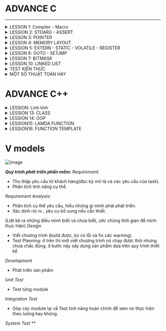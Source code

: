 # ADVANCE C
---

<details><summary>LESSON 1: Compiler - Macro</summary>
</p>

</p>

</details>

<details><summary>LESSION 2: STDARG - ASSERT</summary>
</p>
Thư viện Stdarg cung cấp các phương thức làm việc với các input parameter không xác định. Ví dụ điển hình là *scanf*,*printf*
Các tham số:
   + va_list:là một kiểu dữ liệu để đại diện cho danh sách các đối số biến đổi.
   + va_start: Bắt đầu một danh sách đối số biến đổi. Nó cần được gọi trước khi truy cập các đối số biến đổi đầu tiên.
   + va_arg: Truy cập một đối số trong danh sách. Hàm này nhận một đối số của kiểu được xác định bởi tham số thứ .
   + va_end: Kết thúc việc sử dụng danh sách đối số biến đổi. Nó cần được gọi trước khi kết thúc hàm.

Thư viện Assert
   + Cung cấp macro assert. 
   + Macro này được sử dụng để kiểm tra một điều kiện. 
   + Nếu điều kiện đúng (true), không có gì xảy ra và chương trình tiếp tục thực thi.
   + Nếu điều kiện sai (false), chương trình dừng lại và thông báo một thông điệp lỗi.
   + Dùng trong debug, dùng #define NDEBUG để tắt debug
</p>

</details>

<details><summary>LESSON 3: POINTER</summary>
</p>

### Introduction to Pointer in C
Pointer is the variable that store address of another object.

![image](https://github.com/NguyenNgocQuyen29/AdvanceC/assets/124705679/68cbf054-eb00-4e7b-a7d7-9d988eb7d704)

Ví dụ: một con trỏ P lưu địa chỉ của biến a. Khi đó p = &a 
*Khai báo con trỏ*: datatype *ptr;. Khi gọi p tức là con trỏ , nó lưu địa chỉ của biến a nên giá trị của con trỏ là địa chỉ của biến a(p = &a), còn muốn lấy giá trị của biến a thì dùng *ptr.

### Working with Pointer
1.
Ta có thể thay đổi giá trị của một biến thông qua con trỏ. Bằng cách trỏ tới địa chỉ của biến đó và thay đổi giá trị tay địa chỉ của biến.

![image](https://github.com/NguyenNgocQuyen29/AdvanceC/assets/124705679/3616c1d7-6ef9-4f67-a509-b0d0c143cca3)


Ở ví dụ này tôi đã trỏ tới địa chỉ của biến a và change value of a variable. The new value of a variable is 20. Tôi chỉ thay đổi giá trị tại vùng địa chỉ mà con trỏ trỏ tới chứ không thay đổi địa chỉ nên output của chương trình địa chỉ của a vẫn không thay đổi 
=> Out put của chương trình:

![image](https://github.com/NguyenNgocQuyen29/AdvanceC/assets/124705679/c07632fa-ddc2-4bd7-91b4-eb616b3a5c27)

2. Pointer Arithmetic
Giả sử địa chỉ của biến a là 2002 thì p+1 = ? Có phải là 2003 không?

![image](https://github.com/NguyenNgocQuyen29/AdvanceC/assets/124705679/10b8bfa7-6e79-4151-94f3-56463dec17fa)

Câu trả lời là không nhé. Bởi vì p là một con trỏ kiểu interger thì khi tăng nó lên 1 tức là đi tới địa chỉ của integer tiếp theo. Bởi vì size của integer là 4 byte nên go to the next integer, nghĩa là we need to skip four. Tức là p + 1 = 2002 + 4 = 2006.

3. Void Pointer 
Void Pointer: là con trỏ trỏ tới địa chỉ bất kì mà không cần biết kiểu dữ liệu của nó. Chúng ta chỉ được lưu địa chỉ của đối tượng khác vào con trỏ void chứ không xem được giá trị tại địa chỉ mà nó trỏ tơi

![image](https://github.com/NguyenNgocQuyen29/AdvanceC/assets/124705679/ee7a2725-7895-484d-b8dc-36cf4fbb52a6)

=> Dòng *p0, p0+1 sẽ lỗi, tại vì con trỏ void nó không có kiểu dữ liệu nên ta không thể lấy giá trị tại địa chỉ như này, còn p0+1 thì bản chất nó là trỏ tới địa chỉ tiếp theo, tức là cộng thêm kích thước của 1 con trỏ mà này kểu void->nó không có kiểu dữ liệu nên chúng ta không thể tính toán được địa chỉ. 
***=>Không thể lấy giá trị or địa chỉ tiếp theo khi dùng con trỏ void***
4. Pointer to Pointer
Là con trỏ lưu địa chỉ của con trỏ khác

![image](https://github.com/NguyenNgocQuyen29/AdvanceC/assets/124705679/cc6195d8-c200-4905-b557-2e340dcbc985)

Trong ví dụ này: q chính là con trỏ cấp 2.

*Cách nhớ:* 

            + int : khai báo biển có kiểu dử liệu là integer

            + int* : khai báo con trỏ lưu địa chỉ của biến
            
            + int**: khai báo con trỏ để lưu địa chỉ của con trỏ.

![image](https://github.com/NguyenNgocQuyen29/AdvanceC/assets/124705679/0ffabc9e-2796-4dbb-9d34-1247638bad54)

=> Muốn thay đổi giá trị của a mình chỉ cần gán: ***r = 10; output a = 10;
                                                 **q = *q + 2; output a = 12;

5. Pointers as function arguments - Call by Reference



</p>

</details>

<details><summary>LESSON 4: MEMORY LAYOUT</summary>
</p>
   
 **Mục đích bài học:** Cách tổ chức và phân bổ đóng vai trò quan trọng trong việc thực thi một chương trình. Hiểu được nó thì ta sẽ có nền tảng trong việc lập trình.

 In C programming language, **the memory layout** consists of the following sections:
> - Text segment.
> - Initialized data segment.
> - Uninitalized data segment.
> - Heap.
> - Stack.

 Diagram
 
![image](https://github.com/NguyenNgocQuyen29/AdvanceC/assets/124705679/afd40e65-9551-4a53-a6f3-58ae27f644fa)

#### - **Text Segment**: 
- Sau khi **compile** chương trình thì chúng ta sẽ có những file nhị phân (những file mà được dùng để execute chương trình của chúng ta khi đổ vào RAM), những file nhị phân (.o) này chứa những cái **instructions**. Và những cái instructions này sẽ stored ở Text Segment of the memory.  
- Text Segment chỉ được read không được modify.
#### - **Initialized Data**:
- Initialized Data( data segment): contain values of all static, global, external and constant những cái được initialized trong time thực thi chương trình(# 0).
- Được phép đọc - ghi (vì các value của variables sẽ thay đổi trong khi thực thi chương trình nó không mãi là một constant được nên phải có thể được modify).
- Ví dụ: dưới đây mình khai báo 2 biến , biến **c** được khái báo có giá trị nên nó sẽ nằm trong vùng **data segment** của memory, còn biến **a** sẽ không nằm trong vùng data mà sẽ nằm ở vùng khác.

   ![image](https://github.com/NguyenNgocQuyen29/AdvanceC/assets/124705679/9df292be-e1d7-4245-aa67-70c6256c496b)

#### - **Uninitialized Data**:
- Uninitialized Data(BSS): chứa những biến chưa khởi tạo giá trị, và cũng có thể chứa nhưng biến static or global mà được khởi tạo với giá trị là 0.
- Cho phép đọc và ghi.
- Trở lại ví dụ phía trên thì **a** variable sẽ stored in BSS.

> *Một kiểu dữ liệu thì sẽ không nằm trong vùng nào hết, khi nó khai báo biến thì biến đó mới được lưu trong vùng data (initialized or uninitialized) tùy thuộc vào giá trị mà biến đó được khai báo.*
#### - **Heap**:
- Dùng cho bộ nhớ để cấp phát động( trong thời gian chạy chương trình).
- Có thể điều khiển quá trình cấp phát hoặc giải phóng bộ nhớ bằng các câu lệnh như **malloc, calloc, relloc. free, delete,**...
- Khi dùng xong thì phải delete nếu không sẽ bị leak memory.
![image](https://github.com/NguyenNgocQuyen29/AdvanceC/assets/124705679/659d19b0-b7c7-470c-8cc8-ceeaf96db913)
- Malloc & Calloc: 
>- Malloc: void * malloc(size_t size);
>- Mục đích: cấp phát một vùng nhớ có kích thước là **size**.
>- Tham số truyền vào: **1**
>- Kết quả trả về: là một con trỏ tới vùng nhớ được cấp phát nếu success, NULL nếu fail.
>- Giá trị khởi tạo: là giá trị rác.

>- Calloc: void * calloc(size_t num, size_t size);
>- Mục đích: cấp phát một vùng nhớ có chứa **num** phần tử, mỗi phần tử có kích thước là **size**.
>- Tham số truyền vào: **2**
>- Kết quả trả về: là một con trỏ tới vùng nhớ được cấp phát nếu fail, NULL nếu success.
>- Giá trị khởi tạo: là 0.

Hiệu suất của **malloc** sẽ nhanh hơn **calloc** vì ngoài việc cấp phát vùng nhớ giống **malloc** thì **calloc** còn phải gán cho các phần tử của vùng nhớ vừa cấp phát giá trị là 0.
Muốn sử dụng calloc hay malloc thì tùy vào người dùng nếu không care tới value của vùng nhớ cấp phát thì use **malloc**, còn nếu muốn all có value bằng 0 thì mình dùng **calloc**.
#### - **Stack**:
-  Khác với Heap thì Stack là một vùng nhớ được cấp phát tự động 
- Mỗi khi các function được gọi thì nó sẽ được push vào vùng stack.

</p>

</details>
<details><summary>LESSION 5: EXTERN - STATIC - VOLATILE - REGISTER</summary>
</p>

### EXTERN ###
- Dùng để tham chiếu một biến, hàm có cùng name đã được định nghĩa ở nơi khác.
- Khai báo thôi chứ không định nghĩa, biến được kêu ra phải là biến toàn cục của file khác.
### STATIC ###
#### Static với biến cục bộ #### 
- Một biến được khai báo(định nghĩa hay không định nghĩa) thì nó sẽ bị thu hồi vùng nhớ sau khi ra hỏi hàm. Muốn giữ giá trị của nó không bị mất khi ra khỏi hàm thì dùng từ khóa **Static**.

Ví dụ nếu không dùng biến static:
 
![image](https://github.com/NguyenNgocQuyen29/AdvanceC/assets/124705679/fd25bd89-17b3-44ad-a9d5-521031dc7fab)            ![image](https://github.com/NguyenNgocQuyen29/AdvanceC/assets/124705679/a567a788-8c2a-497a-b739-b6c818cb3a3c)

               
Ví dụ nếu dùng biến static:

![image](https://github.com/NguyenNgocQuyen29/AdvanceC/assets/124705679/8ba48217-1993-4adc-b449-0c11dfe0608d)            ![image](https://github.com/NguyenNgocQuyen29/AdvanceC/assets/124705679/103c348a-60ff-48bd-a61a-4185ca616ded)

#### Static với biến toàn cục và hàm: ####
- Dùng được trong chương trình không cho bên ngoài dùng kể cả **EXTERN.**
### VOLATILE ###
### REGISTER ###

</p>

</details>

<details><summary>LESSON 6: GOTO - SETJMP</summary>
</p>
*Goto* là một từ khóa trong ngôn ngữ lập trình C cho phép người dùng nhảy đến một label đã được đặt trước đó trong cùng một. Không được khuyến khích dùng vì nó làm cho chương trình trở nên khó đọc và bảo trì. 
>- Ví dụ về từ khóa *go to*

                            #include <stdio.h>
                            void delay(double second)
                            {
                                double start = 0;
                                while (start < second * 6000000)
                                {
                                    start++;
                                }
                            }
                            // Khai báo các trạng thái đèn giao thông
                            typedef enum //1 thời điểm chỉ có 1 đèn để 
                            {
                                RED,
                                YELLOW,
                                GREEN
                            } TrafficLightState;
                            int main() {
                                // Ban đầu, đèn giao thông ở trạng thái đỏ
                                TrafficLightState state = RED;
                            
                                // Vòng lặp vô hạn để mô phỏng đèn giao thông
                                while (1) {
                                    switch (state) {
                                        case RED:
                                            printf("RED Light\n");
                                            delay(50);  // Giữ trạng thái đèn đỏ trong x giây
                                            
                                            // Chuyển đến trạng thái đèn xanh
                                            state = GREEN;
                                            goto skip_sleep;  // Nhảy qua sleep() khi chuyển trạng thái
                                        case YELLOW:
                                            printf("YELLOW Light\n");
                                            delay(20);  // Giữ trạng thái đèn vàng trong y giây
                                            
                                            // Chuyển đến trạng thái đèn đỏ
                                            state = RED;
                                            goto skip_sleep;  // Nhảy qua sleep() khi chuyển trạng thái
                                        case GREEN:
                                            printf("GREEN Light\n");
                                            delay(100);  // Giữ trạng thái đèn xanh trong z giây
                                            
                                            // Chuyển đến trạng thái đèn vàng
                                            state = YELLOW;
                                            goto skip_sleep;  // Nhảy qua sleep() khi chuyển trạng thái
                                    }
                                    // Nhãn để nhảy qua sleep() khi chuyển trạng thái
                                    skip_sleep:;
                                }
                                return 0;
                            }

 >- Trong ví dụ trên trạng thái đèn đỏ đầu tiên, khi chờ khoảng 50s thì trạng thái đèn xanh, nó sẽ thoát ra khỏi switch và bắt đầu switch case khác vì nó đã dùng label skip_Spleep (cái này được đặt ngoài hàm nên nôn na sẽ thoát khỏi hàm, lần lượt chuyển sang đèn khác thứ tự là **ĐỎ - XANH - VÀNG**
*Setjmp.h* là một thư viện trong ngôn ngữ lập trình C cung cấp 2 hàm là *setjmp* và *longjmp* dùng để xử lí ngoại lệ trong( nó không tiêu biểu để xử lí ngoại lệ trong ngôn ngữ này).
>- Ví dụ về *Setjmp.h*

                       #include <stdio.h>
                       #include <setjmp.h>
                       
                       jmp_buf buf;
                       int exception_code;
                       
                       #define TRY if ((exception_code = setjmp(buf)) == 0) 
                       #define CATCH(x) else if (exception_code == (x)) 
                       #define THROW(x) longjmp(buf, (x))
                       
                       
                       double divide(int a, int b) {
                           if (b == 0) {
                               THROW(1); // Mã lỗi 1 cho lỗi chia cho 0
                           }
                           return (double)a / b;
                       }
                       
                       int main() {
                           int a = 10;
                           int b = 0;
                           double result = 0.0;
                       
                           TRY {
                               result = divide(a, b);
                               printf("Result: %f\n", result);
                           } CATCH(1) {
                               printf("Error: Divide by 0!\n");
                           }
                       
                       
                           // Các xử lý khác của chương trình
                           return 0;
                       }
</p>

</details>

<details><summary>LESSON 7: BITMASK</summary>
</p>
   
Được sử dụng để tối ưu hóa bộ nhớ.

- NOT biswise: Khi thực hiện phép toán này thì kết quả của nó là đão của nó. Ví dụ: 1 not bitwise được kết quả là 0
- AND biswise: Kết quả là 1 nếu 2 bit đều là 1, còn lại là 0.
  * Có 1 phép toán hay. Ví dụ nếu ta muốn coi 1 số là chẵn lẽ thì mình có thể dùng %2 nhưng ngoài ra mình cũng có thể sử dụng bitwise AND(&). Mình chỉ cần & số đó với 1(&1).
  * Nếu kết quả là 1 thì số đó là số lẻ, còn kết quả là 0 thì số đó là số chẵn
  * Giải thích: tại vì số lẻ là số có bit bên trái ngoài cùng là 1, còn số chẵn thì là số 0. Khi &1 thì tất cả 7 bit trong đều về 0, còn trạng thái của bit cuối &1 thôi. Nên nếu 1&1 sẽ ra 1=>số chẵn, ngược lại số lẻ.
- OR biswise: 0 OR 0 là 0, còn lại là 1.
- XOR bitwise: giống nhau thì bằng 0, khác nhau = 1.
- Sift Left và Shif Right bitwise: << (dịch trái) , >> (dịch phải).
  * Thường ta sẽ bù bit 0 nhưng khi dịch phải có 1 lưu ý đó là: phải chú ý đến bit cao nhất(bit dấu).
  * Bit dấu: nếu bit max là 1 thì đó là số âm nên khi dịch phải mình bù vào số 1.
  * Còn nếu là số dương (bit dấu = 0) thì khi dịch phải truyền vào số 0.

## **LESSION 8: Struct - Union** 
## **LESSION 9: JSON**
JSON được thiết kế để dễ đọc và dễ viết cho con người, cũng như dễ dàng để phân tích và tạo ra cho máy tính. Nó sử dụng một cú pháp nhẹ dựa trên cặp key - value, tương tự như các đối tượng và mảng trong JavaScript. Mỗi đối tượng JSON bao gồm một tập hợp các cặp "key" và "value", trong khi mỗi mảng JSON là một tập hợp các giá trị.

![image](https://github.com/NguyenNgocQuyen29/AdvanceC/assets/124705679/d07554e4-417f-46d6-a95b-e2ec7cc5d5fd)

Có 6 loại định dạng trong JSON: *NULL, NUMBER, ARRAY, STRING, BOOLEAN, OBJECT.*
![image](https://github.com/NguyenNgocQuyen29/AdvanceC/assets/124705679/aafc3aad-85d5-49ec-97c3-a840059f4e96)

**một object có thể co nhiều key-value**
![image](https://github.com/NguyenNgocQuyen29/AdvanceC/assets/124705679/1963a8cf-ce0e-485d-92b3-487d9b8ef317)

</p>

</details>

<details><summary>LESSON 10: LINKED LIST</summary>
</p>

![image](https://github.com/NguyenNgocQuyen29/AdvanceC/assets/124705679/0153edae-9d15-4b48-be4c-f4ba1b1950a4)

Mình có một mảng này, muốn xóa 1 phần tử bất kì trong chuỗi ta làm lần lượt các bước: cho giá trị tại vị trí đó là *null* xong nhích giá trị hiện tại lên, giá trị phần tử cuối cùng mình reallocate để chuỗi còn (n-1) phần tử. **=> Đặt ra vấn đề:Nếu như một mảng có 10000 phần tử chả nhẻ xóa ở vị trí bất kì mình dịch chuyển 9999 vòng lặp như thế sao?**
Hoặc ví dụ nếu mình muốn thêm một phần tử thì các bước : cấp phát thêm ở vị trí cuối mảng (null), sau đó xê dịch lần lượt ra.

*=> Việc xóa hay chèn 1 phần tử rất là mất thời gian* => người ta đưa ra **linked list(mảng nhân tạo)** 

Linked List là một cấu trúc dữ liệu trong lập trình máy tính dùng để tổ chức và lưu trữ dữ liệu. Một linked list bao gồm một chuỗi các nút (node), mỗi nút chứa một giá trị dữ liệu hoặc một con trỏ(pointer) tới nút tiếp theo trong chuỗi. Note cuối thì con trỏ NULL.
![image](https://github.com/NguyenNgocQuyen29/AdvanceC/assets/124705679/4eb21968-3ec1-47fb-add8-267b0711b462)

Muốn thêm một node vào cuối một mảng thì mình tạo ra một note trước, giá trị của con trỏ là null, sau đó mình lưu địa chỉ của nó vào pointer của note trước nó.

![image](https://github.com/NguyenNgocQuyen29/AdvanceC/assets/124705679/1ef71755-233e-46dd-bc8a-60fbfc47ba5a)

*Ví dụ:* thêm node vào vị trí thứ 2 của mảng: ta chỉ cần thay đổi pointer của nút cần thêm vào là dịa chỉ của phần từ tiếp theo , và thay đổi pointer của nút trước đó thành địa chỉ của nút mình muốn thêm vào

![image](https://github.com/NguyenNgocQuyen29/AdvanceC/assets/124705679/ecddb42e-c932-490e-b0a5-d92d97b9e8b5)

Tương tự ví dụ:

![image](https://github.com/NguyenNgocQuyen29/AdvanceC/assets/124705679/46abea42-aac1-4728-8614-21e1238296eb)

=>Muốn xóa một phần tử tại vị trí bất kì ta chỉ cần gì note của phần tử đó vào node của phần tử đứng trước đó(tương đương với ghi địa chỉ của phần tử tiếp theo vào vị trí của phần tử đứng trước đó vì note của phần tử đó lưu địa chỉ của phần tử đứng sau)

</p>

</details>

<details><summary>TEST KIẾN THỨC</summary>
</p>
   
## **Câu 1: Sự khác nhau giữa MACRO và FUNCTION**

![image](https://github.com/NguyenNgocQuyen29/AdvanceC/assets/124705679/1ad5ec14-7d7e-4547-9a31-5f275a982c1a)

## **Câu 2: Các phân vùng nhớ trên RAM và đặc tính của từng phân vùng**

![image](https://github.com/NguyenNgocQuyen29/AdvanceC/assets/124705679/c6bc84e5-6159-4a0b-b006-24a33a6af604)

Có 5 phân vùng nhớ trêm RAM (MEMORY LAYOUT):
+ Text: - ở phân vùng này chứa các mã thực thi.
        - chứa các biến con trỏ kiểu char hoặc các const.
        - Quyền truy cập: các biến mà lưu ở vùng này chỉ phép được đọc chứ không được ghi.
  
+ Ininitalized data(Data): - vùng này chứa các biến toàn cục or static đã được khai báo với giá trị khác 0
                           - Quyền truy cập: có thể đọc và ghi.
                           - Các biến sẽ được thu hồi khi chương trình kết thúc.

+ Uninitalized data(BSS):  - vùng này chứa các biến toàn cục or static khai báo với giá trị bằng 0 hoặc chưa gán giá trị.
                           - Quyền truy cập: có thể được đọc và ghi.
  
+ Heap: - Sử dụng để cấp phát bộ nhớ trong quá trình thực thi chương trình.
        - Cho phép chương trình tạo ra và giải phòng bộ nhớ theo nhu cầu, thích ứng với sự biến đổi của dữ liệu trong quá trình chạy.
        - Các hàm: malloc(), calloc() dùng để cấp phát động, hàm realloc(), free() để giải phóng bộ nhớ.
  
+ Stack: - chứa các biến cục bộ, các tham số truyền vào hàm.
         - Quyền truy cập: có thể được đọc và ghi.
         - Sau khi ra khỏi hàm sẽ tự động thu hồi vùng nhớ.

## **Câu 3: Biến STATIC toàn cục và cục bộ**
**Static toàn cục(GLOBAL)**: bình thường biến toàn cục có thể được dùng ở file khác dùng các pp như include,extern. Nhưng nếu chỉ muốn biến toàn cục đó dùng trong file hiện tại thôi thì mình sẽ dùng nó chung với từ khóa STATIC. 

**Static cục bộ(LOCAL)**: bình thường một biến cục bộ(nằm trong stack) thì nó sẽ bị thu hồi vùng nhớ khi ra khỏi hàm. Biến static cục bộ nghĩa là khi được khai báo thì biến nó tồn tại trong suốt thời gian thực thi chương trình nhưng chỉ được thực thi trong hàm chứa nó thôi.

## **Câu 4: So sánh Struc và Union**
Cả 2 đều là kiểu dữ liệu do người dùng tự định nghĩa.

![image](https://github.com/NguyenNgocQuyen29/AdvanceC/assets/124705679/19805161-8c72-4e19-836c-5e420ae13620)

## **Câu 5: Con trỏ là gì và kích thước của con trỏ, con trỏ hàm, con trỏ void, con trỏ null, pointer to pointer**

- Con trỏ: là biến lưu giá trị, mà giá trị đó là địa chỉ của đối tượng khác (***chú ý: không được kêu là con trỏ là biến lưu địa chỉ của biến khác tại vì hàm,mảng cũng có địa chỉ***).
- Kích thước của con trỏ phụ thuộc vào kiến trúc của vi xử lí (vxl 8 bit thì kích thước con trỏ 1 byte, 32bit là 4 byte, 64bit là 8 byte).
- Con trỏ hàm: là con trỏ lưu địa chỉ của một hàm.
- Con trỏ null: là con trỏ mà nó không trỏ tới một đối tượng hay vùng nhớ nào.
- Con trỏ voil: là con trỏ trỏ tới vùng nhớ không có kiểu dữ liệu.
- Pointer to Pointer: là con trỏ lưu địa chỉ của con trỏ khác.

## **Câu 6: Biến REGISTER VÀ VOLATILE**

**REGISTER**:Trong khi các biến khai báo trong chương trình thì đặt ở bộ nhớ ngoài (RAM chẳng hạn …). Do đó với khai báo biến thông thường, để thực hiện một phép tính thì cần có 3 bước.
 + Nạp giá trị từ vùng nhớ chứa biến vào 
 + Yêu cầu ALU xử lý register vừa được nạp giá trị.
 + Đưa kết quả vừa xử lý của ALU ra ngoài vùng nhớ chứa biến.
Khi thêm từ khóa register để khai báo biến, thì tức là ta đã yêu cầu trình biên dịch ưu tiên đặc biệt dành luôn vùng register để chứa biến đó. Và hiển nhiên khi thực hiện tính toán trên biến đó thì giảm được bước 1 và 3, giảm bớt thủ tục vậy nên hiệu năng tăng lên.
  
**VOLATILE**: Một biến cần được khai báo dưới dạng biến volatile khi nào? Khi mà giá trị của nó có thể thay đổi một cách không báo trước. Việc khai báo biến volatile là rất cần thiết để tránh những lỗi sai khó phát hiện do tính năng optimization của compiler. 3 ví dụ trong thực tế nên dùng biến volatile
 + Memory-mapped peripheral registers (thanh ghi ngoại vi có ánh xạ đến ô nhớ)
 + Biến toàn cục được truy xuất từ các tiến trình con xử lý ngắt (interrupt service routine)
 + Biến toàn cục được truy xuất từ nhiều tác vụ trong một ứng dụng đa luồng.

## Câu 7: Khác nhau giữa struct và class trong c++
1. Member của Class mặc định là private, còn của Structe mặc định là public
2. Cái instance sử dụng class gọi là object, đối với structure gọi là biến.
3. Class dùng để đóng gói dữ liệu hoặc kế thừa còn struct dùng để group các kiểu dữ liệu lại
4. Trong class có thể có giá trị NULL,còn trong struct không thể có giá trị null.
</p>

</details>


<details><summary>MỘT SỐ THUẬT TOÁN HAY</summary>
</p>
Số âm & Số dương:

   ![image](https://github.com/NguyenNgocQuyen29/AdvanceC/assets/124705679/fca931ea-0af4-4271-a004-401f1c6aff48)


## Câu 1: Tìm giá trị Max của 2 số mà không dùng if else, switch case, toán tử 3 ngôi, toán tử so sánh.
printf("%d" , (a+b+abs(a-b))/2);

## Câu 2: Một số thuật toán sắp xếp
Sắp xết chọn(Selection Sort)

![image](https://github.com/NguyenNgocQuyen29/AdvanceC/assets/124705679/febde365-f6f9-4446-8daa-37a6909708c9)

![image](https://github.com/NguyenNgocQuyen29/AdvanceC/assets/124705679/a96c19dd-e3b3-4335-bc47-0492be6886a1)


</p>

</details>

# ADVANCE C++

<details><summary>LESSION: Linh tinh</summary>
</p>
   
**1. Câu lệnh để nhận dữ liệu trên 1 dòng:** ![image](https://github.com/NguyenNgocQuyen29/AdvanceC/assets/124705679/a68fc70c-d085-4c3b-8868-9a201455572d)



</p>
</details>
<details><summary>LESSION 13: CLASS</summary>
</p>

Trong C++, từ khóa 'class' dùng để định nghĩa một lớp, là một cấu trúc dữ liệu tự định nghĩa có thể chứa dữ liệu và các hàm thành viên liên quan.

![image](https://github.com/NguyenNgocQuyen29/AdvanceC/assets/124705679/d8327aae-3ff8-4bb8-bc0d-848d89e9d27f)

Trong C++ thì các biến(variable) gọi là property, các hàm(function) gọi là method

- Declaring Object

  ![image](https://github.com/NguyenNgocQuyen29/AdvanceC/assets/124705679/f5ed4cdc-a743-435c-89b5-375f1e8112c3)

- Contructor trong C++ là một method sẽ được tự động gọi khi object được tạo ra. Constructor sẽ có tên trùng với tên của class.
- Deconstructor trong C++ là một method sẽ được tự động gọi khi object được giải phóng. Deconstructor có tên trùng với tên của class , thêm ~ ở trước tên.

***Static Keyword***:
- Nếu như một property được khai báo với từ khóa static thì các object trong class sẽ dùng chung địa chỉ vơi property này.

![image](https://github.com/NguyenNgocQuyen29/AdvanceC/assets/124705679/331ff9b4-7d0b-4ca8-b4d6-856dc11c5f8b)

Output của chương trình trên:

![image](https://github.com/NguyenNgocQuyen29/AdvanceC/assets/124705679/470af029-a2cd-46a2-9246-a42ab3d8a4eb)

Các object trong class dùng biến var thì sẽ có chung địa chỉ.

- Nếu như một method được khai báo với từ khóa static:
 >- Method này độc lập với bất kỳ đối tượng nào của lớp.
 >- Method này có thể được gọi ngay cả khi không có đối tượng nào của class tồn tại.
 >- Method này có thể được truy cập bằng cách sử dụng tên class thông qua toán tử :: .
 >- Method này có thể truy cập các static property và các static method bên trong hoặc bên ngoài class.
 >- Method có phạm vi bên trong class và không thể truy cập con trỏ đối tượng hiện tại.

## Binary Search ##

[</p>

</details>

<details><summary>LESSION 14: OOP</summary>
</p>
   
#### 1. Passing Object as Function Argument

![image](https://github.com/NguyenNgocQuyen29/AdvanceC/assets/124705679/c998396a-c9e7-412e-80ab-9e71fe0b6691)

*Có 3 loại Constructor: default constructor, copy constructor, *

#### 2. How to Constructor Overloading
The process of declaring multiple constructors with same  name but different parameters is known as xonstructor .
=> Destructor ko overloading tại vì trong 1 class chỉ có 1 destructor.
#### 3. Default copy constructor
Dùng để khai báo một đối tượng với một đối tượng khác cùng loại 
#### 4. Static Data Member & Static member function
+ Static Data Memmber: Chỉ được sử dụng trong class nhưng thời gian tồn tại của nó thì là suốt chương trình, kể cả khi không có đối tượng được khởi tạo thì nó cũng sẻ tồn tại
+ Static member function: chỉ truy cập đươc bởi các đối tượng trong class.

#### 5. Friend Function & Class Function
- Friend Function của một class được định nghĩa bên ngoài class nhưng mà nó thể truy cập được tất cả thuộc tính bên trong class kể cả private and protected.
- Frined không phải là member function của class. Vs dụ:

![image](https://github.com/NguyenNgocQuyen29/AdvanceC/assets/124705679/fd147721-0b80-48b3-824f-30947a8fcd89)

- Friend class cũng được khai báo như là friend của một class

### 6. OOP1. Inheritance

- Inheritance(tính kế thừa): là khả năng sử dụng các thuộc tính của lớp khác
- Class cho kế thừa gọi là Parent or Base or Super Class, còn những class đi sử dụng properties của class khác gọi là Child, Derived or Sub Class.
- Tất cả các member của class có thể được kế thứa (except Private).

*Type of Inheritance*
- Single Inheritance
- Multiple Inheritance
- Hierarchical Inheritance
- Multilevel Inheritance
- Hybrid Inherutance

![image](https://github.com/NguyenNgocQuyen29/AdvanceC/assets/124705679/b823fda0-1f0c-4f33-b38f-65133527acee)

![image](https://github.com/NguyenNgocQuyen29/AdvanceC/assets/124705679/df623960-b78f-4cc3-9f62-88aba57531de)

![image](https://github.com/NguyenNgocQuyen29/AdvanceC/assets/124705679/1b4bb8c3-223f-4e5d-b69b-ab3b1783d84c)

![image](https://github.com/NguyenNgocQuyen29/AdvanceC/assets/124705679/0c7e8277-6563-4dcf-9512-a4c3d66b3a59)

![image](https://github.com/NguyenNgocQuyen29/AdvanceC/assets/124705679/e388052d-77b8-46a1-afb7-80bac39b0dfa)

### 7. OOP2. Encapsulation in C++
Nó được định nghĩa như là đóng gói dữ liệu và thông tin thành một đơn vị duy nhất,chúng được định nghĩa là định nghĩa là liên kết dữ liẹu và các chứng năng với  nhau.

***Ví dụ***: Một công ty sẽ có nhũng team tài chính, sale, account,..... Mỗi bộ phận này sẽ xử lí những dữ liệu liên quan tới bộ phận của họ và họ phải lưu cái records lại. Vì một số lí do nào đó có thể team sales cần hồ sơ của team tài chính. Thì team sales không thể trực tiếp truy cập vào dữ liệu của team tài chính được mà phải gửi yêu cầu để nhân viên bên team sales đóng gỏi dữ liệu và gửi yêu cầu cho team tài chính

*Two important property of Encapsulation*
+ Data protection: bảo vệ dữ bằng cách giữ cho dữ liệu private, cái việc truy cập và chỉnh sửa dữ liệu nó sẽ bị hạn chế hơn so với những hàm public.
+ Information Hiding: ẩn đi những chi tiết triển khai nội bộ trong hàm chỉ có những cái public mới có thể truy cập.

![image](https://github.com/NguyenNgocQuyen29/AdvanceC/assets/124705679/61a7877f-cb14-44e0-be19-c54cec2b3935)

Encapsulation nó cũng dẫn đến tính trừu tượng của dữ liệu,nó sẽ ẩn đi những dữ liệu.

![image](https://github.com/NguyenNgocQuyen29/AdvanceC/assets/124705679/ecaeb1fa-63d7-47f4-bfa1-a34485fd675e)

Trong ví dụ bên dưới: age là private. Biến này nó được truy cập thông qua hàm getAge() và setAge() , 2 hàm được dùng bên trong class. Trong ví dụ này biến x, 2 hàm kia liên kết với nhau không có gì khác ngoài sự Encapsulation.

### 8. OOP 3: Abstraction
Abstaction: có nghĩa là sẽ trưng bày những thông tin cần thiết và ẩn đi chi tiết. 
Ví dụ: chúng ta chỉ biết là khi nhấn ga thì xe chạy nhanh còn bóp thắng thì xe dừng lại. Nhưng chúng ta không hề biết khi nhấn ga thì tốc độ nó tăng như nào hoặc cơ cấu cơ khi để giảm phanh như nào. Đây chính là trừu tượng. 
Có 2 loại trừu tượng:
+ Data Abstraction: Chỉ hiển thị những thoong tin yêu cầu về dữ liệu và ẩn đi những thông tin cần thiết.
+ Control Construction: Hiển thị những thông tin yêu cầu về việc thực hiện cụ thể(cái ẩn đi của cái kia) và ẩn đi những thông tin không cần thiết.

***Khác nhua giữa Encapsulation và Abstaction***:

![image](https://github.com/NguyenNgocQuyen29/AdvanceC/assets/124705679/3a075966-76d0-4747-a6e5-107f1f054a43)

### 9. OOP: Polymorphism
Polymorphism là một trong những tính năng quan trọng của C++. Polymorphism có nghĩa là nó có nhiều forms(hình thức). Là một đối tượng nhưng thực hiện những hành vi khác nhau trong những trường hợp khác nhau. 
Ví dụ: cùng 1 người nhưng tại một thời điểm họ có thể là con của một ai đó, học sinh của trường nào đó hay ứng cử viên tham gia cuộc phỏng vấn nào đó.
Có 2 loại Polymorphism:
+ Compiler-time
+ Runtime

![image](https://github.com/NguyenNgocQuyen29/AdvanceC/assets/124705679/3b24cd0a-a5ef-469f-85bd-9a55dbbab310)

1. Compyler-time

***Sực khác nhau giữa Inheritance và Polymorphism***:
1. Inheritance là một class mới được tạo ra kế thừa những tính năng của class hiện tại, trong khi đó polymorphism là cái mà nó có thể được định nghĩa dưới nhiều hình thức.
2. Inheritance thường ap dụng cho nhiều lớp, còn Polymorphism thường áp dụng cho hàm hoặc method.
3. Inhertitance hổ trợ việc tái sử dụng và giảm thiểu chiều dài của code trong hướng đối tượng, tình đa hình cho phép đối tượng quyết định cái form nào của function được thực hiện.
4. Inheritance có thể là single, hybrid, multiple, hierarchical, multilevel inheritance. Còn polymorphism có thể là compiler-time polymorphism cũng như run time polymorphism 
</p>

</details>


<details><summary>LESSION15: LAMDA FUNCTION</summary>
</p>
Là một cơ chế để thiết lập những hàm vô danh(không có tên). Khi chúng được thiết lập chúng ta có thể gọi nó, hoặc làm bất cứ cái gì một cách trực tiếp với nó.
   
*Lamda Function signature:* [capture] (parameters) -> return type {};

**Parameter**
![image](https://github.com/NguyenNgocQuyen29/AdvanceC/assets/124705679/d29ded15-1435-4d5c-af76-00fbea7e7761)

Output: 17.8, có thể gọi landa function bằng cách gán cho nó một cái name.

![image](https://github.com/NguyenNgocQuyen29/AdvanceC/assets/124705679/58963200-221e-4550-a6a4-4b76f49830f0)

có thể truyền tham số trực tiếp vào lamda.

**Capture list**
- Capture list trong lamda funtion như copy giá trị khai báo bên ngoài vào vậy. Nghĩa là  trong [] chúng ta chỉ có thể pass vào nó các trường hợp sau, ***nó không được khai báo trực tiếp bên trong []***
   - [] : không giữ biến nào.
   - [val]: giá trị cuẩ biến.
   - [&val]: tham chiếu của biến.
   - [=]: tất cả giá trị của biến.
   - [&]: tất cả tham chiếu của biến.
 </p>
</details>

<details><summary>LESSION16: FUNCTION TEMPLATE</summary>
</p>
Trong C++, function templates là một tính năng mạnh mẽ giúp việc các function và class chung sử dụng cho nhiều kiểu dữ liệu mà không cần phải triển khai nhiều phiên bản của function hoặc class.
Như hình nếu mình có 10 hoặc 20 hàm như này thì phải viết ra như vậy sao như thế rất tệ => cần có function templates.  
   
![image](https://github.com/NguyenNgocQuyen29/AdvanceC/assets/124705679/f339caef-6680-4240-bd64-40a5cda8bdb2)

Khai báo một template:

![image](https://github.com/NguyenNgocQuyen29/AdvanceC/assets/124705679/99f93acf-0d75-4b7a-93d3-be6053b77c04)

Ví dụ:

![image](https://github.com/NguyenNgocQuyen29/AdvanceC/assets/124705679/69224cee-3f79-4ee6-9e2f-7a7a265b5745)

### 1. Template parameter by reference
Nhìn đoạn code này ta thật sự thấy thì nó chỉ truyền vào tham trị

![image](https://github.com/NguyenNgocQuyen29/AdvanceC/assets/124705679/9d067a5d-947e-4661-a00e-5d9de3a268b4)

Nếu muốn truyền vào tham chiếu thì ta thêm &

![image](https://github.com/NguyenNgocQuyen29/AdvanceC/assets/124705679/3e5c685e-49a1-4e0d-9f74-fd62f8ee9939)

### 2. Template Specialazion
Specializing maximum for const char*: độ dài chuỗi kí tự


</p>
</details>

# V models

![image](https://github.com/NguyenNgocQuyen29/AdvanceC/assets/124705679/b14f85cc-9791-4e94-8f7b-357abad8195e)

***Quy trình phát triển phần mềm:***
*Requirement:*
   - Thu thập yêu cầu từ khách hàng(đọc kỹ mô tả và các yêu cầu của task).
   - Phân tích tính năng cụ thể.

*Requirement Analysis:*
   - Phân tích cụ thể yêu cầu, hiểu những gì mình phải phát triển.
   - Xác dịnh rủi ro , yêu cu bổ sung nếu cần thiết.

(Liệt kê ra những điều mình biết và chưa biết, ước chừng thời gian để mình thực hiện)
*Design*
- Viết chương trình (build được, ko có lỗi và fix các warning).
- Test Planning: ở trên thì mới viết chương trình nó chạy được thôi nhưng chưa chắc đúng, ở bước này xây dựng sản phẩm dựa trên quy trình thiết kế 

*Development*
- Phát triển sản phẩm

*Unit Test*
- Test từng module

*Integration Test*
- Gôp các module lại vầ Test tính năng hoàn chỉnh để xem nó thực hiện theo luồng hay không.

*System Test*
**




